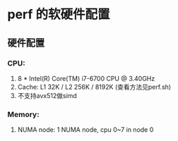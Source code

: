 # perf 的软硬件配置

## 硬件配置
### CPU: 
1. 8 * Intel(R) Core(TM) i7-6700 CPU @ 3.40GHz
2. Cache: L1 32K / L2 256K / 8192K (查看方法见perf.sh)
3. 不支持avx512做simd

### Memory:
1. NUMA node: 1 NUMA node, cpu 0~7 in node 0